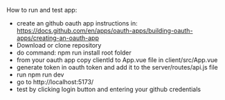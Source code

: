 How to run and test app:
- create an github oauth app instructions in: https://docs.github.com/en/apps/oauth-apps/building-oauth-apps/creating-an-oauth-app
- Download or clone repository
- do command: npm run install root folder
- from your oauth app copy clientId to App.vue file in client/src/App.vue
- generate token in oauth token and add it to the server/routes/api.js file
- run npm run dev
- go to http://localhost:5173/
- test by clicking login button and entering your github credentials
  
